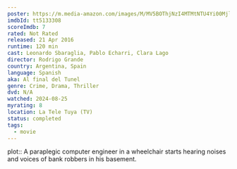 ```yaml
---
poster: https://m.media-amazon.com/images/M/MV5BOThjNzI4MTMtNTU4Yi00MjlhLWI0OWMtODljYjA0MzQ4ODQ5XkEyXkFqcGc@._V1_SX300.jpg
imdbId: tt5133308
scoreImdb: 7
rated: Not Rated
released: 21 Apr 2016
runtime: 120 min
cast: Leonardo Sbaraglia, Pablo Echarri, Clara Lago
director: Rodrigo Grande
country: Argentina, Spain
language: Spanish
aka: Al final del Tunel
genre: Crime, Drama, Thriller
dvd: N/A
watched: 2024-08-25
myrating: 8
location: La Tele Tuya (TV)
status: completed
tags:
  - movie
---
```


plot:: A paraplegic computer engineer in a wheelchair starts hearing noises and voices of bank robbers in his basement.